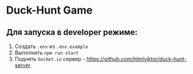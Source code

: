 # Duck-Hunt Game

## Для запуска в developer режиме:

1. Создать `.env` из `.env.example`
2. Выполнить `npm run start`
3. Поднять `Socket.io` сервер - https://github.com/htmlviktor/duck-hunt-server
